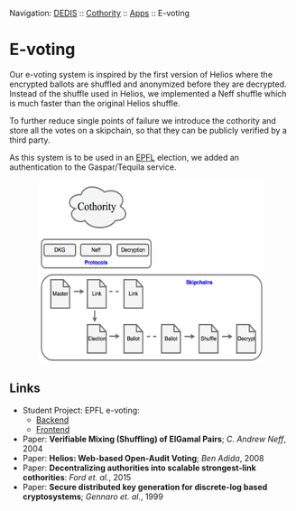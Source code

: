 Navigation: [DEDIS](https://github.com/dedis/doc/tree/master/README.md) ::
[Cothority](../README.md) ::
[Apps](../doc/Applications.md) ::
E-voting

# E-voting

Our e-voting system is inspired by the first version of Helios where the encrypted
ballots are shuffled and anonymized before they are decrypted. Instead of the
shuffle used in Helios, we implemented a Neff shuffle which is much faster than
the original Helios shuffle.

To further reduce single points of failure we introduce the cothority and store
all the votes on a skipchain, so that they can be publicly verified by a third
party.

As this system is to be used in an [EPFL](https://epfl.ch) election, we added
an authentication to the Gaspar/Tequila service.

<p align="center">
  <img src="arch.png" width="400" height="325" />
</p>

## Links
- Student Project: EPFL e-voting:
  - [Backend](https://github.com/dedis/student_17/evoting-backend)
  - [Frontend](https://github.com/dedis/student_17/evoting-frontend)
- Paper: **Verifiable Mixing (Shuffling) of ElGamal Pairs**; *C. Andrew Neff*, 2004
- Paper: **Helios: Web-based Open-Audit Voting**; *Ben Adida*, 2008
- Paper: **Decentralizing authorities into scalable strongest-link cothorities**: *Ford et. al.*, 2015
- Paper: **Secure distributed key generation for discrete-log based cryptosystems**; *Gennaro et. al.*, 1999
